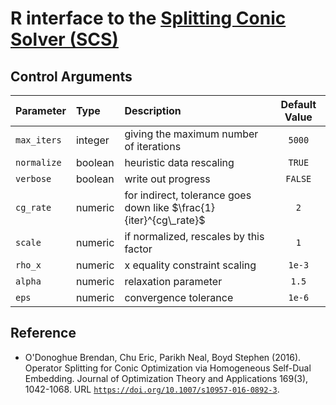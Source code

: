 # R interface to the [Splitting Conic Solver (SCS)](https://github.com/cvxgrp/scs)

## Control Arguments
| Parameter   | Type    |             Description                                             | Default Value |
|:------------|:--------|:--------------------------------------------------------------------|:-------------:|
| `max_iters` | integer | giving the maximum number of iterations                             |   `5000`      |
| `normalize` | boolean | heuristic data rescaling                                            |   `TRUE`      |
| `verbose`   | boolean | write out progress                                                  |   `FALSE`     |
| `cg_rate`   | numeric | for indirect, tolerance goes down like $\frac{1}{iter}^{cg\_rate}$  |      `2`      |
| `scale`     | numeric | if normalized, rescales by this factor                              |      `1`      |
| `rho_x`     | numeric | x equality constraint scaling                                       |   `1e-3`      |
| `alpha`     | numeric | relaxation parameter                                                |    `1.5`      |
| `eps`       | numeric | convergence tolerance                                               |   `1e-6`      |


## Reference
* O'Donoghue Brendan, Chu Eric, Parikh Neal, Boyd Stephen (2016).
  Operator Splitting for Conic Optimization via Homogeneous Self-Dual Embedding.
  Journal of Optimization Theory and Applications 169(3), 1042-1068.
  URL [`https://doi.org/10.1007/s10957-016-0892-3`](https://doi.org/10.1007/s10957-016-0892-3).
